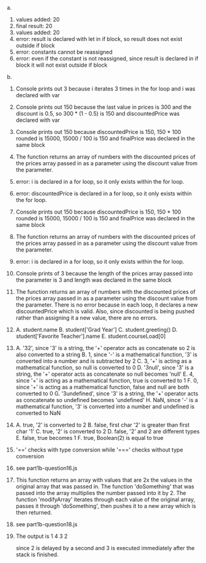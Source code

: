 a.

1. values added:  20
2. final result:  20
3. values added:  20
4. error: result is declared with let in if block, so result does not exist outside if block
5. error: constants cannot be reassigned
6. error: even if the constant is not reassigned, since result is declared in if block it will not exist outside if block

b.

1. Console prints out 3 because i iterates 3 times in the for loop and i was declared with var
2. Console prints out 150 because the last value in prices is 300 and the discount is 0.5, so 300 * (1 - 0.5) is 150 and discountedPrice was declared with var
3. Console prints out 150 because discountedPrice is 150, 150 * 100 rounded is 15000, 15000 / 100 is 150 and finalPrice was declared in the same block
4. The function returns an array of numbers with the discounted prices of the prices array passed in as a parameter using the discount value from the parameter.
5. error: i is declared in a for loop, so it only exists within the for loop.
6. error: discountedPrice is declared in a for loop, so it only exists within the for loop.
7. Console prints out 150 because discountedPrice is 150, 150 * 100 rounded is 15000, 15000 / 100 is 150 and finalPrice was declared in the same block
8. The function returns an array of numbers with the discounted prices of the prices array passed in as a parameter using the discount value from the parameter.
9. error: i is declared in a for loop, so it only exists within the for loop.
10. Console prints of 3 because the length of the prices array passed into the parameter is 3 and length was declared in the same block
11. The function returns an array of numbers with the discounted prices of the prices array passed in as a parameter using the discount value from the parameter. There is no error because in each loop, it declares a new discountedPrice which is valid. Also, since discounted is being pushed rather than assigning it a new value, there are no errors.
12. A. student.name
    B. student['Grad Year']
    C. student.greeting()
    D. student['Favorite Teacher'].name
    E. student.courseLoad[0]
13. A. '32', since '3' is a string, the '+' operator acts as concatenate so 2 is also converted to a string
    B. 1, since '-' is a mathematical function, '3' is converted into a number and is subtracted by 2
    C. 3, '+' is acting as a mathematical function, so null is converted to 0
    D. '3null', since '3' is a string, the '+' operator acts as concatenate so null becomes 'null'
    E. 4, since '+' is acting as a mathematical function, true is converted to 1
    F. 0, since '+' is acting as a mathematical function, false and null are both converted to 0 
    G. '3undefined', since '3' is a string, the '+' operator acts as concatenate so undefined becomes 'undefined'
    H. NaN, since '-' is a mathematical function, '3' is converted into a number and undefined is converted to NaN
14. A. true, '2' is converted to 2
    B. false, first char '2' is greater than first char '1'
    C. true, '2' is converted to 2
    D. false, '2' and 2 are different types
    E. false, true becomes 1 
    F. true, Boolean(2) is equal to true
15. '==' checks with type conversion while '===' checks without type conversion
16. see part1b-question16.js
17. This function returns an array with values that are 2x the values in the original array that was passed in. The function 'doSomething' that was passed into the array multiplies the number passed into it by 2. The function 'modifyArray' iterates through each value of the original array, passes it through 'doSomething', then pushes it to a new array which is then returned.
18. see part1b-question18.js
19. The output is 
    1
    4
    3
    2

    since 2 is delayed by a second and 3 is executed immediately after the stack is finished.
